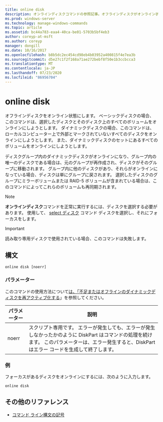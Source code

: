 ```yaml
---
title: online disk
description: オンラインディスクコマンドの参照記事。オフラインディスクがオンライン状態になります。
ms.prod: windows-server
ms.technology: manage-windows-commands
ms.topic: article
ms.assetid: bc44a783-eaa4-40ca-be01-5703b5bf4eb3
author: coreyp-at-msft
ms.author: coreyp
manager: dongill
ms.date: 10/16/2017
ms.openlocfilehash: b8b5dc2ec454cd98eb4b03952a400815f4e7ea3b
ms.sourcegitcommit: d5e27c1f2f168a71ae272bebf8f50e1b3ccbcca3
ms.translationtype: MT
ms.contentlocale: ja-JP
ms.lasthandoff: 07/23/2020
ms.locfileid: "86956704"
---
```

# <a name="online-disk"></a>online disk

オフラインディスクをオンライン状態にします。 ベーシックディスクの場合、このコマンドは、選択したディスクとそのディスク上のすべてのボリュームをオンラインにしようとします。 ダイナミックディスクの場合、このコマンドは、ローカルコンピューター上で外部とマークされていないすべてのディスクをオンラインにしようとします。 また、ダイナミックディスクのセットにあるすべてのボリュームをオンラインにしようとします。

ディスクグループ内のダイナミックディスクがオンラインになり、グループ内の唯一のディスクである場合は、元のグループが再作成され、ディスクがそのグループに移動されます。 グループ内に他のディスクがあり、それらがオンラインになっている場合、ディスクは単にグループに戻されます。 選択したディスクのグループにミラーボリュームまたは RAID-5 ボリュームが含まれている場合は、このコマンドによってこれらのボリュームも再同期されます。

> [!NOTE]
> **オンラインディスク**コマンドを正常に実行するには、ディスクを選択する必要があります。 使用して、 [select ディスク](select-disk.md) コマンド ディスクを選択し、それにフォーカスをします。

> [!IMPORTANT]
> 読み取り専用ディスクで使用されている場合、このコマンドは失敗します。

## <a name="syntax"></a>構文

```
online disk [noerr]
```

### <a name="parameters"></a>パラメーター

このコマンドの使用方法について[は、「不足またはオフラインのダイナミックディスクを再アクティブ化する](/previous-versions/windows/it-pro/windows-server-2008-r2-and-2008/cc732026(v=ws.11))」を参照してください。

| パラメーター | 説明 |
|--|--|
| noerr | スクリプト専用です。 エラーが発生しても、エラーが発生しなかったかのように DiskPart はコマンドの処理を続けます。 このパラメーターは、エラー発生すると、DiskPart はエラー コードを生成して終了します。 |

### <a name="examples"></a>例

フォーカスがあるディスクをオンラインにするには、次のように入力します。

```
online disk
```

## <a name="additional-references"></a>その他のリファレンス

- [コマンド ライン構文の記号](command-line-syntax-key.md)
